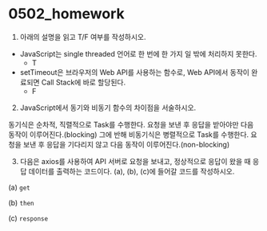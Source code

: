 # 0502_homework



1. 아래의 설명을 읽고 T/F 여부를 작성하시오.

- JavaScript는 single threaded 언어로 한 번에 한 가지 일 밖에 처리하지 못한다.
  - T
- setTimeout은 브라우저의 Web API를 사용하는 함수로, Web API에서 동작이 완료되면 Call Stack에 바로 할당된다.
  - F



2. JavaScript에서 동기와 비동기 함수의 차이점을 서술하시오.

동기식은 순차적, 직렬적으로 Task를 수행한다. 요청을 보낸 후 응답을 받아야만 다음 동작이 이루어진다.(blocking) 그에 반해 비동기식은 병렬적으로 Task를 수행한다. 요청을 보낸 후 응답을 기다리지 않고 다음 동작이 이루어진다.(non-blocking)



3. 다음은 axios를 사용하여 API 서버로 요청을 보내고, 정상적으로 응답이 왔을 때 응답 데이터를 출력하는 코드이다. (a), (b), (c)에 들어갈 코드를 작성하시오.

(a) `get`

(b) `then`

(c) `response`